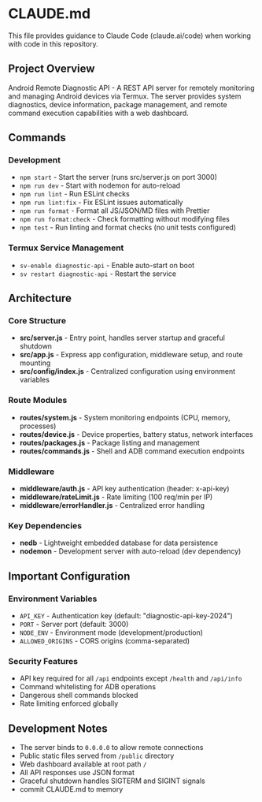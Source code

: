 # CLAUDE.md

This file provides guidance to Claude Code (claude.ai/code) when working with code in this repository.

## Project Overview

Android Remote Diagnostic API - A REST API server for remotely monitoring and managing Android devices via Termux. The server provides system diagnostics, device information, package management, and remote command execution capabilities with a web dashboard.

## Commands

### Development
- `npm start` - Start the server (runs src/server.js on port 3000)
- `npm run dev` - Start with nodemon for auto-reload
- `npm run lint` - Run ESLint checks
- `npm run lint:fix` - Fix ESLint issues automatically
- `npm run format` - Format all JS/JSON/MD files with Prettier
- `npm run format:check` - Check formatting without modifying files
- `npm test` - Run linting and format checks (no unit tests configured)

### Termux Service Management
- `sv-enable diagnostic-api` - Enable auto-start on boot
- `sv restart diagnostic-api` - Restart the service

## Architecture

### Core Structure
- **src/server.js** - Entry point, handles server startup and graceful shutdown
- **src/app.js** - Express app configuration, middleware setup, and route mounting
- **src/config/index.js** - Centralized configuration using environment variables

### Route Modules
- **routes/system.js** - System monitoring endpoints (CPU, memory, processes)
- **routes/device.js** - Device properties, battery status, network interfaces
- **routes/packages.js** - Package listing and management
- **routes/commands.js** - Shell and ADB command execution endpoints

### Middleware
- **middleware/auth.js** - API key authentication (header: x-api-key)
- **middleware/rateLimit.js** - Rate limiting (100 req/min per IP)
- **middleware/errorHandler.js** - Centralized error handling

### Key Dependencies
- **nedb** - Lightweight embedded database for data persistence
- **nodemon** - Development server with auto-reload (dev dependency)

## Important Configuration

### Environment Variables
- `API_KEY` - Authentication key (default: "diagnostic-api-key-2024")
- `PORT` - Server port (default: 3000)
- `NODE_ENV` - Environment mode (development/production)
- `ALLOWED_ORIGINS` - CORS origins (comma-separated)

### Security Features
- API key required for all `/api` endpoints except `/health` and `/api/info`
- Command whitelisting for ADB operations
- Dangerous shell commands blocked
- Rate limiting enforced globally

## Development Notes

- The server binds to `0.0.0.0` to allow remote connections
- Public static files served from `/public` directory
- Web dashboard available at root path `/`
- All API responses use JSON format
- Graceful shutdown handles SIGTERM and SIGINT signals
- commit CLAUDE.md to memory